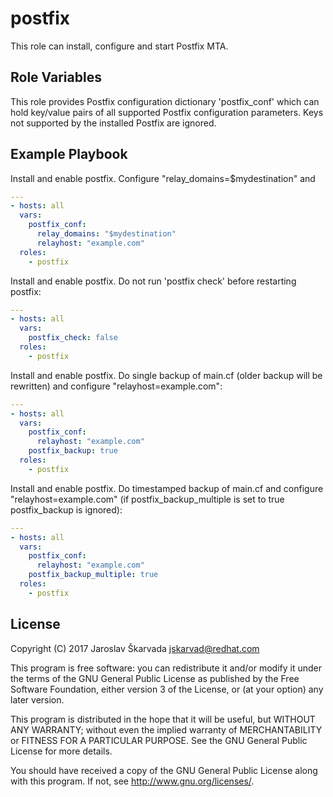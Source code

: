 postfix
=======

This role can install, configure and start Postfix MTA.


Role Variables
--------------

This role provides Postfix configuration dictionary 'postfix_conf' which can
hold key/value pairs of all supported Postfix configuration parameters. Keys
not supported by the installed Postfix are ignored.


Example Playbook
-----------------

Install and enable postfix. Configure "relay_domains=$mydestination" and

```yaml
---
- hosts: all
  vars:
    postfix_conf:
      relay_domains: "$mydestination"
      relayhost: "example.com"
  roles:
    - postfix
```

Install and enable postfix. Do not run 'postfix check' before restarting
postfix:

```yaml
---
- hosts: all
  vars:
    postfix_check: false
  roles:
    - postfix
```

Install and enable postfix. Do single backup of main.cf (older backup will be
rewritten) and configure "relayhost=example.com":

```yaml
---
- hosts: all
  vars:
    postfix_conf:
      relayhost: "example.com"
    postfix_backup: true
  roles:
    - postfix
```

Install and enable postfix. Do timestamped backup of main.cf and
configure "relayhost=example.com" (if postfix_backup_multiple is
set to true postfix_backup is ignored):

```yaml
---
- hosts: all
  vars:
    postfix_conf:
      relayhost: "example.com"
    postfix_backup_multiple: true
  roles:
    - postfix
```


License
-------

Copyright (C) 2017 Jaroslav Škarvada <jskarvad@redhat.com>

This program is free software: you can redistribute it and/or modify
it under the terms of the GNU General Public License as published by
the Free Software Foundation, either version 3 of the License, or
(at your option) any later version.

This program is distributed in the hope that it will be useful,
but WITHOUT ANY WARRANTY; without even the implied warranty of
MERCHANTABILITY or FITNESS FOR A PARTICULAR PURPOSE. See the
GNU General Public License for more details.

You should have received a copy of the GNU General Public License
along with this program. If not, see <http://www.gnu.org/licenses/>.
